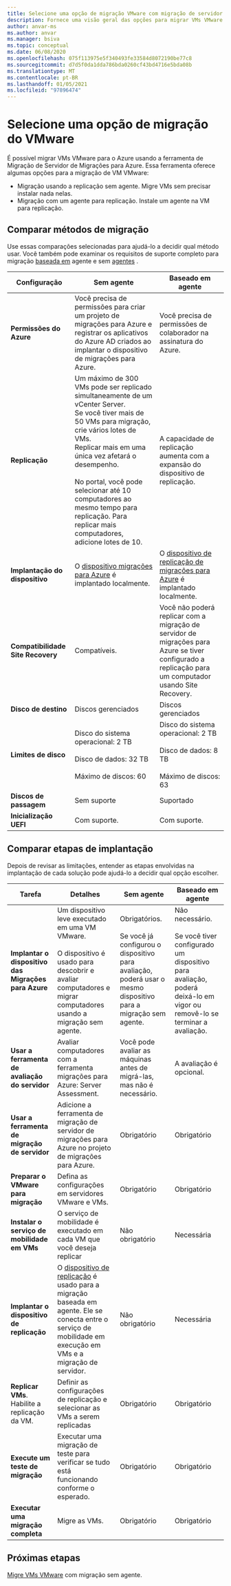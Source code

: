 ```yaml
---
title: Selecione uma opção de migração VMware com migração de servidor de migrações para Azure
description: Fornece uma visão geral das opções para migrar VMs VMware para o Azure com migração de servidor de migrações para Azure
author: anvar-ms
ms.author: anvar
ms.manager: bsiva
ms.topic: conceptual
ms.date: 06/08/2020
ms.openlocfilehash: 075f113975e5f340493fe33584d8072190be77c8
ms.sourcegitcommit: d7d5f0da1dda786bda0260cf43bd4716e5bda08b
ms.translationtype: MT
ms.contentlocale: pt-BR
ms.lasthandoff: 01/05/2021
ms.locfileid: "97896474"
---
```

# <a name="select-a-vmware-migration-option"></a>Selecione uma opção de migração do VMware

É possível migrar VMs VMware para o Azure usando a ferramenta de Migração de Servidor de Migrações para Azure. Essa ferramenta oferece algumas opções para a migração de VM VMware:

- Migração usando a replicação sem agente. Migre VMs sem precisar instalar nada nelas.
- Migração com um agente para replicação. Instale um agente na VM para replicação.


## <a name="compare-migration-methods"></a>Comparar métodos de migração

Use essas comparações selecionadas para ajudá-lo a decidir qual método usar. Você também pode examinar os requisitos de suporte completo para migração [baseada em](migrate-support-matrix-vmware-migration.md#agent-based-migration) agente e sem [agentes](migrate-support-matrix-vmware-migration.md#agentless-migration) .

**Configuração** | **Sem agente** | **Baseado em agente**
--- | --- | ---
**Permissões do Azure** | Você precisa de permissões para criar um projeto de migrações para Azure e registrar os aplicativos do Azure AD criados ao implantar o dispositivo de migrações para Azure. | Você precisa de permissões de colaborador na assinatura do Azure. 
**Replicação** | Um máximo de 300 VMs pode ser replicado simultaneamente de um vCenter Server.<br/> Se você tiver mais de 50 VMs para migração, crie vários lotes de VMs.<br/> Replicar mais em uma única vez afetará o desempenho.<br/><br/> No portal, você pode selecionar até 10 computadores ao mesmo tempo para replicação. Para replicar mais computadores, adicione lotes de 10.| A capacidade de replicação aumenta com a expansão do dispositivo de replicação.
**Implantação do dispositivo** | O [dispositivo migrações para Azure](migrate-appliance.md) é implantado localmente. | O [dispositivo de replicação de migrações para Azure](migrate-replication-appliance.md) é implantado localmente.
**Compatibilidade Site Recovery** | Compatíveis. | Você não poderá replicar com a migração de servidor de migrações para Azure se tiver configurado a replicação para um computador usando Site Recovery.
**Disco de destino** | Discos gerenciados | Discos gerenciados
**Limites de disco** | Disco do sistema operacional: 2 TB<br/><br/> Disco de dados: 32 TB<br/><br/> Máximo de discos: 60 | Disco do sistema operacional: 2 TB<br/><br/> Disco de dados: 8 TB<br/><br/> Máximo de discos: 63
**Discos de passagem** | Sem suporte | Suportado
**Inicialização UEFI** | Com suporte. | Com suporte.

## <a name="compare-deployment-steps"></a>Comparar etapas de implantação

Depois de revisar as limitações, entender as etapas envolvidas na implantação de cada solução pode ajudá-lo a decidir qual opção escolher.

**Tarefa** | **Detalhes** |**Sem agente** | **Baseado em agente**
--- | --- | --- | ---
**Implantar o dispositivo das Migrações para Azure** | Um dispositivo leve executado em uma VM VMware.<br/><br/> O dispositivo é usado para descobrir e avaliar computadores e migrar computadores usando a migração sem agente. | Obrigatórios.<br/><br/> Se você já configurou o dispositivo para avaliação, poderá usar o mesmo dispositivo para a migração sem agente. | Não necessário.<br/><br/> Se você tiver configurado um dispositivo para avaliação, poderá deixá-lo em vigor ou removê-lo se terminar a avaliação.
**Usar a ferramenta de avaliação do servidor** | Avaliar computadores com a ferramenta migrações para Azure: Server Assessment. | Você pode avaliar as máquinas antes de migrá-las, mas não é necessário. | A avaliação é opcional.
**Usar a ferramenta de migração de servidor** | Adicione a ferramenta de migração de servidor de migrações para Azure no projeto de migrações para Azure. | Obrigatório | Obrigatório
**Preparar o VMware para migração** | Defina as configurações em servidores VMware e VMs. | Obrigatório | Obrigatório
**Instalar o serviço de mobilidade em VMs** | O serviço de mobilidade é executado em cada VM que você deseja replicar | Não obrigatório | Necessária
**Implantar o dispositivo de replicação** | O [dispositivo de replicação](migrate-replication-appliance.md) é usado para a migração baseada em agente. Ele se conecta entre o serviço de mobilidade em execução em VMs e a migração de servidor. | Não obrigatório | Necessária
**Replicar VMs**. Habilite a replicação da VM. | Definir as configurações de replicação e selecionar as VMs a serem replicadas | Obrigatório | Obrigatório
**Execute um teste de migração** | Executar uma migração de teste para verificar se tudo está funcionando conforme o esperado. | Obrigatório | Obrigatório
**Executar uma migração completa** | Migre as VMs. | Obrigatório | Obrigatório



## <a name="next-steps"></a>Próximas etapas

[Migre VMs VMware](tutorial-migrate-vmware.md) com migração sem agente.



